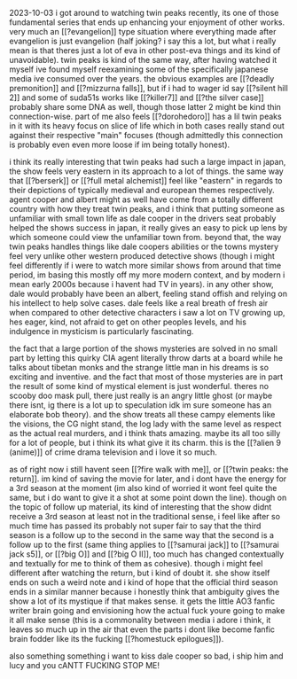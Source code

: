 2023-10-03
i got around to watching twin peaks recently, its one of those fundamental series that ends up enhancing your enjoyment of other works. very much an [[?evangelion]] type situation where everything made after evangelion is just evangelion (half joking? i say this a lot, but what i really mean is that theres just a lot of eva in other post-eva things and its kind of unavoidable). twin peaks is kind of the same way, after having watched it myself ive found myself reexamining some of the specifically japanese media ive consumed over the years. the obvious examples are [[?deadly premonition]] and [[?mizzurna falls]], but if i had to wager id say [[?silent hill 2]] and some of suda51s works like [[?killer7]] and [[?the silver case]] probably share some DNA as well, though those latter 2 might be kind thin connection-wise. part of me also feels [[?dorohedoro]] has a lil twin peaks in it with its heavy focus on slice of life which in both cases really stand out against their respective "main" focuses (though admittedly this connection is probably even even more loose if im being totally honest).

i think its really interesting that twin peaks had such a large impact in japan, the show feels very eastern in its approach to a lot of things. the same way that [[?berserk]] or [[?full metal alchemist]] feel like "eastern" in regards to their depictions of typically medieval and european themes respectively. agent cooper and albert might as well have come from a totally different country with how they treat twin peaks, and i think that putting someone as unfamiliar with small town life as dale cooper in the drivers seat probably helped the shows success in japan, it really gives an easy to pick up lens by which someone could view the unfamiliar town from. beyond that, the way twin peaks handles things like dale coopers abilities or the towns mystery feel very unlike other western produced detective shows (though i might feel differently if i were to watch more similar shows from around that time period, im basing this mostly off my more modern context, and by modern i mean early 2000s because i havent had TV in years). in any other show, dale would probably have been an albert, feeling stand offish and relying on his intellect to help solve cases. dale feels like a real breath of fresh air when compared to other detective characters i saw a lot on TV growing up, hes eager, kind, not afraid to get on other peoples levels, and his indulgence in mysticism is particularly fascinating.

the fact that a large portion of the shows mysteries are solved in no small part by letting this quirky CIA agent literally throw darts at a board while he talks about tibetan monks and the strange little man in his dreams is so exciting and inventive. and the fact that most of those mysteries are in part the result of some kind of mystical element is just wonderful. theres no scooby doo mask pull, there just really is an angry little ghost (or maybe there isnt, ig there is a lot up to speculation idk im sure someone has an elaborate bob theory). and the show treats all these campy elements like the visions, the CG night stand, the log lady with the same level as respect as the actual real murders, and i think thats amazing. maybe its all too silly for a lot of people, but i think its what give it its charm. this is the [[?alien 9 (anime)]] of crime drama television and i love it so much.

as of right now i still havent seen [[?fire walk with me]], or [[?twin peaks: the return]]. im kind of saving the movie for later, and i dont have the energy for a 3rd season at the moment (im also kind of worried it wont feel quite the same, but i do want to give it a shot at some point down the line). though on the topic of follow up material, its kind of interesting that the show didnt receive a 3rd season at least not in the traditional sense, i feel like after so much time has passed its probably not super fair to say that the third season is a follow up to the second in the same way that the second is a follow up to the first (same thing applies to [[?samurai jack]] to [[?samurai jack s5]], or [[?big O]] and [[?big O II]], too much has changed contextually and textually for me to think of them as cohesive). though i might feel different after watching the return, but i kind of doubt it. she show itself ends on such a weird note and i kind of hope that the official third season ends in a similar manner because i honestly think that ambiguity gives the show a lot of its mystique if that makes sense. it gets the little AO3 fanfic writer brain going and envisioning how the actual fuck youre going to make it all make sense (this is a commonality between media i adore i think, it leaves so much up in the air that even the parts i dont like become fanfic brain fodder like its the fucking [[?homestuck epilogues]]).

also something something i want to kiss dale cooper so bad, i ship him and lucy and you cANTT FUCKING STOP ME!